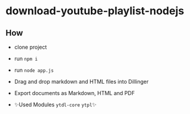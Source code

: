 # download-youtube-playlist-nodejs

## How

- clone project
- run `npm i`
- run `node app.js`
- Drag and drop markdown and HTML files into Dillinger
- Export documents as Markdown, HTML and PDF

- ✨Used Modules  `ytdl-core` `ytpl`✨
